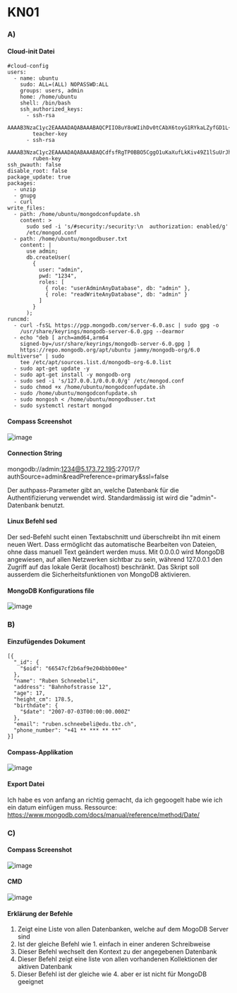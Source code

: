 # KN01
### A)
#### Cloud-init Datei
```
#cloud-config
users:
  - name: ubuntu
    sudo: ALL=(ALL) NOPASSWD:ALL
    groups: users, admin
    home: /home/ubuntu
    shell: /bin/bash
    ssh_authorized_keys:
      - ssh-rsa
        AAAAB3NzaC1yc2EAAAADAQABAAABAQCPIIO8uY8oWIihDv0tCAbX6toyG1RYkaLZyfGD1L+I07K4CnwAVBSU+81vw3Yv5sN9tj2Ccve9kzEeCNMld2mDP/Tt7edkx2MCToVfVx+njqwY/XbMY9bfdRKJLhIoLavuVNLnnkSIXdtlGr3JF71hPHzBDMEo64ofPCQ8hPsGxL1u3efb12jcWcRhudKtv7Qh6cVE47Zj4xImfi6VlLqwzcKZ5oCqR/z1hLLL+/pS3eM5Qsor5wmAqNfH4+z5eE+pOkFm7a0Nkygv9jwXIqtJzFGKYDe6ciBD04pEovdvY0FTyiv2vksQOVgjtu2faG2Iv1HOG0JktCIwJ49OEgjT
        teacher-key
      - ssh-rsa
        AAAAB3NzaC1yc2EAAAADAQABAAABAQCdfsfRgTP0BBO5CggO1uKaXufLkKiv49Z1lSuUrJh4DjUeqz19FKrwrueQfqq5LRzDDImWot+HMCkTSR7+ytWpy8BgTnLlvoGXEAoaWhOH98vlsUPf6F+U65LXkXWP0VHzPb/dy6Pp7EfoXqte3wKOoNfG+ee8l4ElUneCCh+gjNEXoVBDxwqEdfjvLdy+xjh92ahkmpFIFNCvrk98fo3MPWB8J8lqyJlx9eLDBo6bbHKrywlzsRYa9druosqiW1MBGsogr24V7Zi3ytf3lrAUMI2JgA46W26jaWq7kL+PlAFBiVDTsdmlmvOYqKQxnUofQ7nZOjqFk11OL0gI1Unx
        ruben-key
ssh_pwauth: false
disable_root: false
package_update: true
packages:
  - unzip
  - gnupg
  - curl
write_files:
  - path: /home/ubuntu/mongodconfupdate.sh
    content: >
      sudo sed -i 's/#security:/security:\n  authorization: enabled/g'
      /etc/mongod.conf
  - path: /home/ubuntu/mongodbuser.txt
    content: |
      use admin;
      db.createUser(
        {
          user: "admin",
          pwd: "1234",
          roles: [
            { role: "userAdminAnyDatabase", db: "admin" },
            { role: "readWriteAnyDatabase", db: "admin" }
          ]
        }
      );
runcmd:
  - curl -fsSL https://pgp.mongodb.com/server-6.0.asc | sudo gpg -o
    /usr/share/keyrings/mongodb-server-6.0.gpg --dearmor
  - echo "deb [ arch=amd64,arm64
    signed-by=/usr/share/keyrings/mongodb-server-6.0.gpg ]
    https://repo.mongodb.org/apt/ubuntu jammy/mongodb-org/6.0 multiverse" | sudo
    tee /etc/apt/sources.list.d/mongodb-org-6.0.list
  - sudo apt-get update -y
  - sudo apt-get install -y mongodb-org
  - sudo sed -i 's/127.0.0.1/0.0.0.0/g' /etc/mongod.conf
  - sudo chmod +x /home/ubuntu/mongodconfupdate.sh
  - sudo /home/ubuntu/mongodconfupdate.sh
  - sudo mongosh < /home/ubuntu/mongodbuser.txt
  - sudo systemctl restart mongod
```
#### Compass Screenshot

![image](https://github.com/Rubenizz/m165/assets/112400838/8e6c7b78-c6ce-45c8-bb61-3fdc09adf394)


#### Connection String

mongodb://admin:1234@5.173.72.195:27017/?
authSource=admin&readPreference=primary&ssl=false

Der authpass-Parameter gibt an, welche Datenbank für die Authentifizierung verwendet wird. Standardmässig ist wird die "admin"-Datenbank benutzt.
#### Linux Befehl sed

Der sed-Befehl sucht einen Textabschnitt und überschreibt ihn mit einem neuen Wert. Dass ermöglicht das automatische Bearbeiten von Dateien, ohne dass manuell Text geändert werden muss.
Mit 0.0.0.0 wird MongoDB angewiesen, auf allen Netzwerken sichtbar zu sein, während 127.0.0.1 den Zugriff auf das lokale Gerät (localhost) beschränkt. 
Das Skript soll ausserdem die Sicherheitsfunktionen von MongoDB aktivieren.

#### MongoDB Konfigurations file

![image](https://github.com/Rubenizz/m165/assets/112400838/c684e4ad-a6b8-46d6-bac9-29643902ea73)

### B)

#### Einzufügendes Dokument
```
[{
  "_id": {
    "$oid": "66547cf2b6af9e204bbb00ee"
  },
  "name": "Ruben Schneebeli",
  "address": "Bahnhofstrasse 12",
  "age": 17,
  "height_cm": 178.5,
  "birthdate": {
    "$date": "2007-07-03T00:00:00.000Z"
  },
  "email": "ruben.schneebeli@edu.tbz.ch",
  "phone_number": "+41 ** *** ** **"
}]
```
#### Compass-Applikation

![image](https://github.com/Rubenizz/m165/assets/112400838/6c7a6622-46b4-468f-84ed-55109884b626)

#### Export Datei

Ich habe es von anfang an richtig gemacht, da ich gegoogelt habe wie ich ein datum einfügen muss.
Ressource: https://www.mongodb.com/docs/manual/reference/method/Date/

### C)

#### Compass Screenshot

![image](https://github.com/Rubenizz/m165/assets/112400838/943138c8-3923-4542-98e2-a0faf422d359)

#### CMD

![image](https://github.com/Rubenizz/m165/assets/112400838/73fca374-532d-4fbc-af39-5b7e07a122ac)

#### Erklärung der Befehle

1. Zeigt eine Liste von allen Datenbanken, welche auf dem MogoDB Server sind
2. Ist der gleiche Befehl wie 1. einfach in einer anderen Schreibweise
3. Dieser Befehl wechselt den Kontext zu der angegebenen Datenbank
4. Dieser Befehl zeigt eine liste von allen vorhandenen Kollektionen der aktiven Datenbank
5. Dieser Befehl ist der gleiche wie 4. aber er ist nicht für MongoDB geeignet

 
